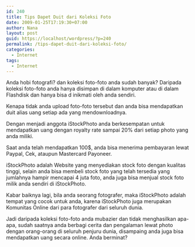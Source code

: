 ```yaml
---
id: 240
title: Tips Dapet Duit dari Koleksi Foto
date: 2009-01-25T17:19:30+07:00
author: Nana
layout: post
guid: https://localhost/wordpress/?p=240
permalink: /tips-dapet-duit-dari-koleksi-foto/
categories:
  - Internet
tags:
  - Internet
---
```

Anda hobi fotografi? dan koleksi foto-foto anda sudah banyak? Daripada koleksi foto-foto anda hanya disimpan di dalam komputer atau di dalam Flashdisk dan hanya bisa d inikmati oleh anda sendiri.

Kenapa tidak anda upload foto-foto tersebut dan anda bisa mendapatkan duit alias uang setiap ada yang mendownloadnya.

Dengan menjadi anggota iStockPhoto anda berkesempatan untuk mendapatkan uang dengan royalty rate sampai 20% dari setiap photo yang anda miliki.

Saat anda telah mendapatkan 100$, anda bisa menerima pembayaran lewat Paypal, Cek, ataupun Mastercard Payoneer.

iStockPhoto adalah Website yang menyediakan stock foto dengan kualitas tinggi, selain anda bisa membeli stock foto yang telah tersedia yang jumlahnya hampir mencapai 4 juta foto, anda juga bisa menjual stock foto milik anda sendiri di iStockPhoto.

Kabar baiknya lagi, bila anda seorang fotografer, maka iStockPhoto adalah tempat yang cocok untuk anda, karena iStockPhoto juga merupakan Komunitas Online dari para fotografer dari seluruh dunia.

Jadi daripada koleksi foto-foto anda mubazier dan tidak menghasilkan apa-apa, sudah saatnya anda berbagi cerita dan pengalaman lewat photo dengan orang-orang di seluruh penjuru dunia, disampaing anda juga bisa mendapatkan uang secara online. Anda berminat?